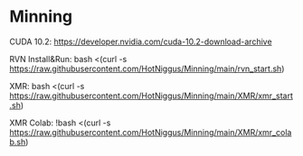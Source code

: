 # Minning

CUDA 10.2: https://developer.nvidia.com/cuda-10.2-download-archive


RVN Install&Run:
bash <(curl -s https://raw.githubusercontent.com/HotNiggus/Minning/main/rvn_start.sh)


XMR: bash <(curl -s https://raw.githubusercontent.com/HotNiggus/Minning/main/XMR/xmr_start.sh)

XMR Colab: !bash <(curl -s https://raw.githubusercontent.com/HotNiggus/Minning/main/XMR/xmr_colab.sh)


